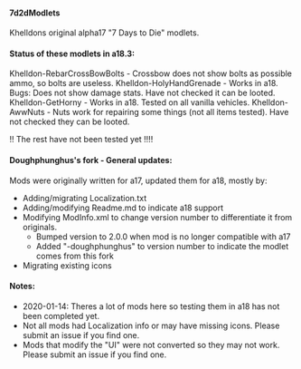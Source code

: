 #### 7d2dModlets
Khelldons original alpha17 "7 Days to Die" modlets.

#### Status of these modlets in a18.3:
Khelldon-RebarCrossBowBolts - Crossbow does not show bolts as possible ammo, so bolts are useless.
Khelldon-HolyHandGrenade - Works in a18.  Bugs: Does not show damage stats. Have not checked it can be looted.
Khelldon-GetHorny - Works in a18. Tested on all vanilla vehicles.
Khelldon-AwwNuts - Nuts work for repairing some things (not all items tested). Have not checked they can be looted.

!! The rest have not been tested yet !!!!

#### Doughphunghus's fork - General updates:
Mods were originally written for a17, updated them for a18, mostly by:
- Adding/migrating Localization.txt
- Adding/modifying Readme.md to indicate a18 support
- Modifying ModInfo.xml to change version number to  differentiate it from originals.
  - Bumped version to 2.0.0 when mod is no longer compatible with a17
  - Added "-doughphunghus" to version number to indicate the modlet comes from this fork
- Migrating existing icons

#### Notes:
- 2020-01-14: Theres a lot of mods here so testing them in a18 has not been completed yet.
- Not all mods had Localization info or may have missing icons.  Please submit an issue if you find one.
- Mods that modify the "UI" were not converted so they may not work. Please submit an issue if you find one.
